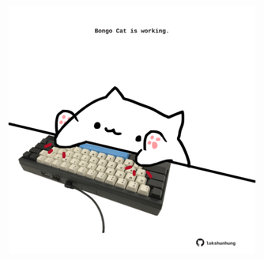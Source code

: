 <!-- built at 25/05/2022, 10:01:07 UTC -->
<p align="center">
  <img width="500" height="500" src="./ReadmeImage.svg">
</p>
